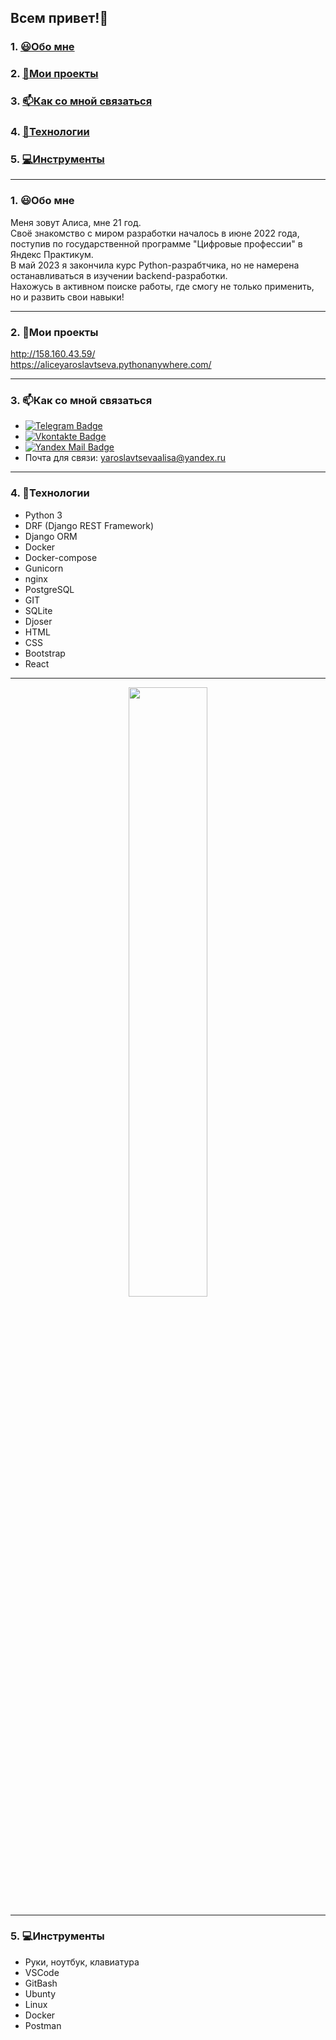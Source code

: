 ## Всем привет!👋

### 1. [😃Обо мне](#1)
### 2. [🌱Мои проекты](#2)
### 3. [📫Как со мной связаться](#3)
### 4. [👾Технологии](#4)
### 5. [💻Инструменты](#5)

---
### 1. 😃Обо мне <a id=1></a>

Меня зовут Алиса, мне 21 год.<br/>
Своё знакомство с миром разработки началось в июне 2022 года, поступив по государственной программе "Цифровые профессии" в Яндекс Практикум.<br/>
В май 2023 я закончила курс Python-разрабтчика, но не намерена останавливаться в изучении backend-разработки.<br/>
Нахожусь в активном поиске работы, где смогу не только применить, но и развить свои навыки!

---
### 2. 🌱Мои проекты <a id=2></a>

http://158.160.43.59/ <br/>
https://aliceyaroslavtseva.pythonanywhere.com/

---
### 3. 📫Как со мной связаться <a id=3></a>

- [![Telegram Badge](https://img.shields.io/badge/-Telegram-blue?style=flat&logo=Telegram&logoColor=white)](https://t.me/hellfoxalice)<br/>
- [![Vkontakte Badge](https://img.shields.io/badge/-VK-blue?style=flat&logo=VK&color=0077FF)](https://vk.com/hellfoxalice08)<br/>
- [![Yandex Mail Badge](https://img.shields.io/badge/-Yandex%20Mail-red?style=flat&logo=Yandex&logoColor=white)](https://mail.yandex.ru/compose?mailto=yaroslavtsevaalisa@yandex.ru)<br/>
- Почта для связи: yaroslavtsevaalisa@yandex.ru

---
### 4. 👾Технологии <a id=4></a>

- Python 3
- DRF (Django REST Framework)
- Django ORM
- Docker
- Docker-compose
- Gunicorn
- nginx
- PostgreSQL
- GIT
- SQLite
- Djoser
- HTML
- CSS
- Bootstrap
- React

---
<p align="center">
  <img height="50%" width="auto" src ="https://github-readme-stats.vercel.app/api/top-langs/?username=AliceYaroslavtseva&layout=compact&hide_border=true&theme=darcula&bg_color=00000000&langs_count=6&hide=jupyter%20notebook,tex,css,php&exclude_repo=Pacman-AI">
<br>

---
### 5. 💻Инструменты <a id=5></a>

- Руки, ноутбук, клавиатура
- VSCode
- GitBash
- Ubunty
- Linux
- Docker
- Postman
